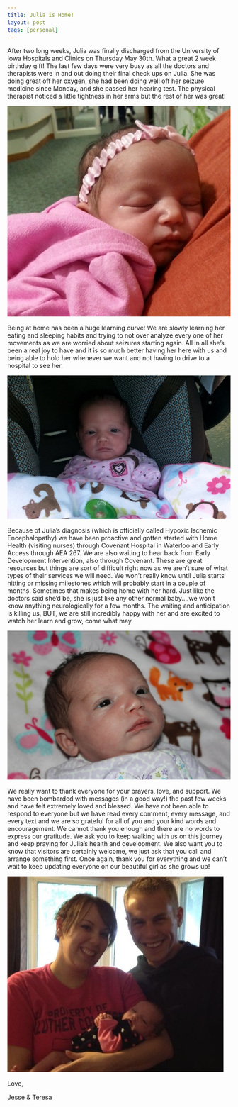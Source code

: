 ```yaml
---
title: Julia is Home!
layout: post
tags: [personal]
---
```

After two long weeks, Julia was finally discharged from the University of Iowa Hospitals and Clinics on Thursday May 30th. What a great 2 week birthday gift! The last few days were very busy as all the doctors and therapists were in and out doing their final check ups on Julia. She was doing great off her oxygen, she had been doing well off her seizure medicine since Monday, and she passed her hearing test. The physical therapist noticed a little tightness in her arms but the rest of her was great!

![Julia sleeping at the doctors office](/media/2013-06-06-julia-is-home/20130531_143850.jpg)

Being at home has been a huge learning curve! We are slowly learning her eating and sleeping habits and trying to not over analyze every one of her movements as we are worried about seizures starting again. All in all she’s been a real joy to have and it is so much better having her here with us and being able to hold her whenever we want and not having to drive to a hospital to see her.

![Julia in the car seat](/media/2013-06-06-julia-is-home/20130603_185200.jpg)

Because of Julia’s diagnosis (which is officially called Hypoxic Ischemic Encephalopathy) we have been proactive and gotten started with Home Health (visiting nurses) through Covenant Hospital in Waterloo and Early Access through AEA 267. We are also waiting to hear back from Early Development Intervention, also through Covenant. These are great resources but things are sort of difficult right now as we aren’t sure of what types of their services we will need. We won’t really know until Julia starts hitting or missing milestones which will probably start in a couple of months. Sometimes that makes being home with her hard. Just like the doctors said she’d be, she is just like any other normal baby....we won’t know anything neurologically for a few months. The waiting and anticipation is killing us, BUT, we are still incredibly happy with her and are excited to watch her learn and grow, come what may.

![Julia on a blanket](/media/2013-06-06-julia-is-home/IMG_1804.jpg)

We really want to thank everyone for your prayers, love, and support. We have been bombarded with messages (in a good way!) the past few weeks and have felt extremely loved and blessed. We have not been able to respond to everyone but we have read every comment, every message, and every text and we are so grateful for all of you and your kind words and encouragement. We cannot thank you enough and there are no words to express our gratitude. We ask you to keep walking with us on this journey and keep praying for Julia’s health and development. We also want you to know that visitors are certainly welcome, we just ask that you call and arrange something first. Once again, thank you for everything and we can’t wait to keep updating everyone on our beautiful girl as she grows up!

![Jesse, Teresa and Julia](/media/2013-06-06-julia-is-home/945979_746548619013_924249635_n.jpg)

Love,

Jesse & Teresa


